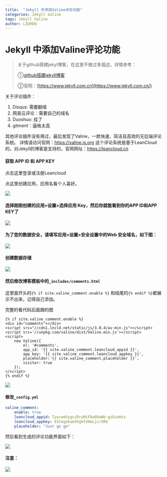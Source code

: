 ```yaml
---
title:  "Jekyll 中添加Valine评论功能"
categories: Jekyll Valine
tags: Jekyll Valine
author: LIUREN
---
```


# Jekyll 中添加Valine评论功能

> 关于github搭建jekyl博客，在这里不做过多描述，详情参考：
>
> ①[github搭建jekyll博客](https://www.baidu.com/s?ie=utf-8&f=8&rsv_bp=0&rsv_idx=1&tn=baidu&wd=github%E6%90%AD%E5%BB%BAjekyll%E5%8D%9A%E5%AE%A2&rsv_pq=cecac38b0002878a&rsv_t=362evSQHeS%2BnOn3iYGtNoUoaipbPHcEtIUUj%2BJ%2BgGxQVIN0EqkFglRaw0Eo&rqlang=cn&rsv_enter=1&rsv_sug3=2&rsv_sug1=1&rsv_sug7=001)
>
> ②官网：[https://www.jekyll.com.cn](https://www.jekyll.com.cn/)



关于评论插件：

1. Disqus: 需要翻墙
2. 网易云评论：需要自己的域名
3. Duoshuo: 挂了
4. gitment：逼格太高

其他评论插件没有用过，最后发现了Valine，一款快速、简洁且高效的无后端评论系统。
详情请访问官网：https://valine.js.org
这个评论系统是基于LeanCloud的，对Jekyll的博客是支持的，官网网址：https://leancloud.cn

#### 获取 APP ID 和 APP KEY

点击这里登录或注册Leancloud

点这里创建应用，应用名看个人喜好。

![](http://www.codepeople.cn/imges/jekyll/025.png)

#### 选择刚刚创建的应用>设置>选择应用 Key，然后你就能看到你的APP ID和APP KEY了



![](http://www.codepeople.cn/imges/jekyll/026.png)

#### 为了您的数据安全，请填写应用>设置>安全设置中的Web 安全域名，如下图：

![](http://www.codepeople.cn/imges/jekyll/027.png)

#### 创建数据存储

![](http://www.codepeople.cn/imges/jekyll/028.png)

#### 然后修改博客模板中的`_includes/comments.html`

这里面开头的`{% if site.valine_comment.enable %}` 和结尾的`{% endif %}`都展示不出来，记得自己添加。

完整的看代码后面跟的图

```vue
{% if site.valine_comment.enable %}
<div id="comments"></div>
<script src="//cdn1.lncld.net/static/js/3.0.4/av-min.js"></script>
<script src='//unpkg.com/valine/dist/Valine.min.js'></script>
<script>
    new Valine({
        el: '#comments',
        app_id: '{{ site.valine_comment.leancloud_appid }}',
        app_key: '{{ site.valine_comment.leancloud_appkey }}',
        placeholder:'{{ site.valine_comment.placeholder }}',
        visitor: true
    });
</script>
{% endif %}
```

![](http://www.codepeople.cn/imges/jekyll/031.png)

#### 修改`_config.yml`

```yaml
valine_comment:
    enable: true
    leancloud_appid: TyycwmVygccDruMiF6w0XwNb-gzGzoHsz
    leancloud_appkey: 63tegakam3VgktVHeLjcr5RG
    placeholder: "Just go go"
```

然后看到生成的评论功能界面如下：

![](http://www.codepeople.cn/imges/jekyll/030.png)

#### 注意：

![](http://www.codepeople.cn/imges/jekyll/029.png)